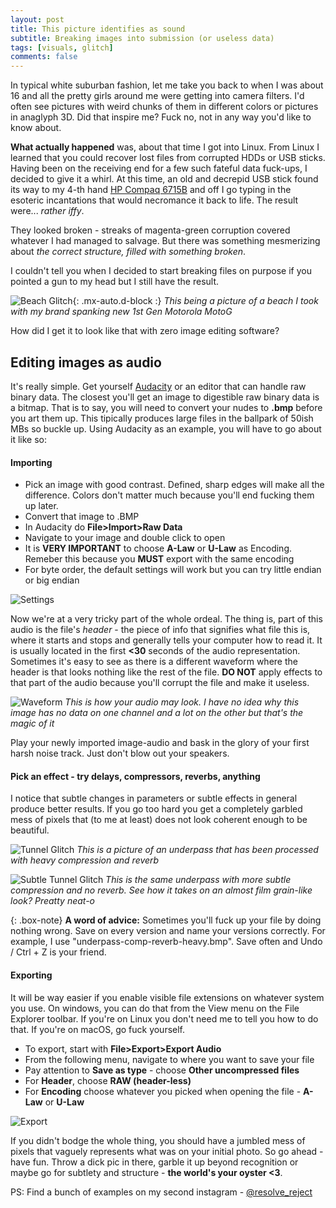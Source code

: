 ```yaml
---
layout: post
title: This picture identifies as sound
subtitle: Breaking images into submission (or useless data)
tags: [visuals, glitch]
comments: false
---
```


In typical white suburban fashion, let me take you back to when I was about 16 and all the pretty girls around me were getting into camera filters. I'd often see pictures with weird chunks of them in different colors or pictures in anaglyph 3D. Did that inspire me? Fuck no, not in any way you'd like to know about.

**What actually happened** was, about that time I got into Linux. From Linux I learned that you could recover lost files from corrupted HDDs or USB sticks. Having been on the receiving end for a few such fateful data fuck-ups, I decided to give it a whirl. At this time, an old and decrepid USB stick found its way to my 4-th hand [HP Compaq 6715B](https://www.cnet.com/products/hp-compaq-6715b-15-4-turion-64-x2-tl-64-vista-business-2-gb-ram-120-gb-hdd-series/) and off I go typing in the esoteric incantations that would necromance it back to life. The result were... *rather iffy*. 

They looked broken - streaks of magenta-green corruption covered whatever I had managed to salvage. But there was something mesmerizing about *the correct structure, filled with something broken*. 

I couldn't tell you when I decided to start breaking files on purpose if you pointed a gun to my head but I still have the result. 

![Beach Glitch](https://i.imgur.com/VAIBEe3.jpg){: .mx-auto.d-block :}
*This being a picture of a beach I took with my brand spanking new 1st Gen Motorola MotoG*

How did I get it to look like that with zero image editing software? 

## Editing images as audio 

It's really simple. Get yourself [Audacity](https://www.audacityteam.org/) or an editor that can handle raw binary data. The closest you'll get an image to digestible raw binary data is a bitmap. That is to say, you will need to convert your nudes to **.bmp** before you art them up. This tipically produces large files in the ballpark of 50ish MBs so buckle up. Using Audacity as an example, you will have to go about it like so: 


#### Importing

- Pick an image with good contrast. Defined, sharp edges will make all the difference. Colors don't matter much because you'll end fucking them up later. 
- Convert that image to .BMP
- In Audacity do **File>Import>Raw Data**
- Navigate to your image and double click to open
- It is **VERY IMPORTANT** to choose **A-Law** or **U-Law** as Encoding. Remeber this because you **MUST** export with the same encoding
- For byte order, the default settings will work but you can try little endian or big endian

![Settings](https://i.imgur.com/BcjThcA.png)

Now we're at a very tricky part of the whole ordeal. The thing is, part of this audio is the file's *header* - the piece of info that signifies what file this is, where it starts and stops and generally tells your computer how to read it. It is usually located in the first **<30** seconds of the audio representation. Sometimes it's easy to see as there is a different waveform where the header is that looks nothing like the rest of the file. **DO NOT** apply effects to that part of the audio because you'll corrupt the file and make it useless. 

![Waveform](https://i.imgur.com/cC5D8tH.png)
*This is how your audio may look. I have no idea why this image has no data on one channel and a lot on the other but that's the magic of it*

Play your newly imported image-audio and bask in the glory of your first harsh noise track. Just don't blow out your speakers.


#### Pick an effect - try delays, compressors, reverbs, anything

I notice that subtle changes in parameters or subtle effects in general produce better results. If you go too hard you get a completely garbled mess of pixels that (to me at least) does not look coherent enough to be beautiful. 


![Tunnel Glitch](https://i.imgur.com/jOGOHzM.jpg)
*This is a picture of an underpass that has been processed with heavy compression and reverb*

![Subtle Tunnel Glitch](https://i.imgur.com/tJ5ahu3.jpg)
*This is the same underpass with more subtle compression and no reverb. See how it takes on an almost film grain-like look? Preatty neat-o*

{: .box-note}
**A word of advice:** Sometimes you'll fuck up your file by doing nothing wrong. Save on every version and name your versions correctly. For example, I use "underpass-comp-reverb-heavy.bmp". Save often and Undo / Ctrl + Z is your friend. 


#### Exporting

It will be way easier if you enable visible file extensions on whatever system you use. On windows, you can do that from the View menu on the File Explorer toolbar. If you're on Linux you don't need me to tell you how to do that. If you're on macOS, go fuck yourself. 

- To export, start with **File>Export>Export Audio**
- From the following menu, navigate to where you want to save your file
- Pay attention to **Save as type** - choose **Other uncompressed files**
- For **Header**, choose **RAW (header-less)**
- For **Encoding** choose whatever you picked when opening the file - **A-Law** or **U-Law**

![Export](https://i.imgur.com/dCVL7DI.png)

If you didn't bodge the whole thing, you should have a jumbled mess of pixels that vaguely represents what was on your initial photo. 
So go ahead - have fun. Throw a dick pic in there, garble it up beyond recognition or maybe go for subtlety and structure - **the world's your oyster <3**.  

PS: Find a bunch of examples on my second instagram - <a href="https://www.instagram.com/resolve_reject/" target="_blank">@resolve_reject</a>


